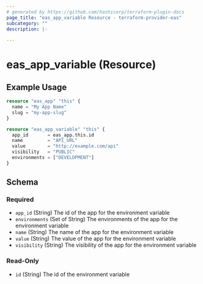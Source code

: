 ```yaml
---
# generated by https://github.com/hashicorp/terraform-plugin-docs
page_title: "eas_app_variable Resource - terraform-provider-eas"
subcategory: ""
description: |-
  
---
```


# eas_app_variable (Resource)



## Example Usage

```terraform
resource "eas_app" "this" {
  name = "My App Name"
  slug = "my-app-slug"
}

resource "eas_app_variable" "this" {
  app_id       = eas_app.this.id
  name         = "API_URL"
  value        = "http://example.com/api"
  visibility   = "PUBLIC"
  environments = ["DEVELOPMENT"]
}
```

<!-- schema generated by tfplugindocs -->
## Schema

### Required

- `app_id` (String) The id of the app for the environment variable
- `environments` (Set of String) The environments of the app for the environment variable
- `name` (String) The name of the app for the environment variable
- `value` (String) The value of the app for the environment variable
- `visibility` (String) The visibility of the app for the environment variable

### Read-Only

- `id` (String) The id of the environment variable
